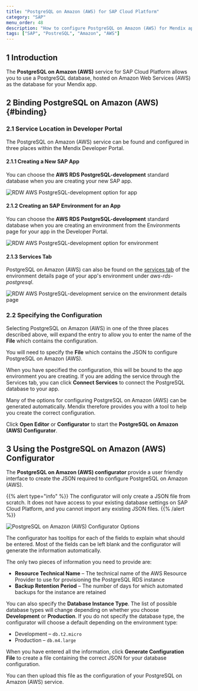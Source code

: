 ```yaml
---
title: "PostgreSQL on Amazon (AWS) for SAP Cloud Platform"
category: "SAP"
menu_order: 48
description: "How to configure PostgreSQL on Amazon (AWS) for Mendix apps running on SAP Cloud Platform"
tags: ["SAP", "PostreSQL", "Amazon", "AWS"]
---
```


## 1 Introduction

The **PostgreSQL on Amazon (AWS)** service for SAP Cloud Platform allows you to use a PostgreSQL database, hosted on Amazon Web Services (AWS) as the database for your Mendix app.

## 2 Binding PostgreSQL on Amazon (AWS){#binding}

### 2.1 Service Location in Developer Portal

The PostgreSQL on Amazon (AWS) service can be found and configured in three places within the Mendix Developer Portal.

#### 2.1.1 Creating a New SAP App

You can choose the **AWS RDS PostgreSQL-development** standard database when you are creating your new SAP app.

![RDW AWS PostgreSQL-development option for app](attachments/sap-postgresql-on-aws/database-new-app.png)

#### 2.1.2 Creating an SAP Environment for an App

You can choose the **AWS RDS PostgreSQL-development** standard database when you are creating an environment from the Environments page for your app in the Developer Portal.

![RDW AWS PostgreSQL-development option for environment](attachments/sap-postgresql-on-aws/database-new-environment.png)

#### 2.1.3 Services Tab

PostgreSQL on Amazon (AWS) can also be found on the [services tab](/developerportal/deploy/sap-cloud-platform#binding-services) of the environment details page of your app's environment under *aws-rds-postgresql*.

![RDW AWS PostgreSQL-development service on the environment details page](attachments/sap-postgresql-on-aws/database-service.png)

### 2.2 Specifying the Configuration

Selecting PostgreSQL on Amazon (AWS) in one of the three places described above, will expand the entry to allow you to enter the name of the **File** which contains the configuration.

You will need to specify the **File** which contains the JSON to configure PostgreSQL on Amazon (AWS).

When you have specified the configuration, this will be bound to the app environment you are creating. If you are adding the service through the Services tab, you can click **Connect Services** to connect the PostgreSQL database to your app.

Many of the options for configuring PostgreSQL on Amazon (AWS) can be generated automatically. Mendix therefore provides you with a tool to help you create the correct configuration.

Click **Open Editor** or **Configurator** to start the **PostgreSQL on Amazon (AWS) Configurator**.

## 3 Using the PostgreSQL on Amazon (AWS) Configurator

The **PostgreSQL on Amazon (AWS) configurator** provide a user friendly interface to create the JSON required to configure PostgreSQL on Amazon (AWS).

{{% alert type="info" %}}
The configurator will only create a JSON file from scratch. It does not have access to your existing database settings on SAP Cloud Platform, and you cannot import any existing JSON files.
{{% /alert %}}

![PostgreSQL on Amazon (AWS) Configurator Options](attachments/sap-postgresql-on-aws/postgresql-for-aws.png)

The configurator has tooltips for each of the fields to explain what should be entered. Most of the fields can be left blank and the configurator will generate the information automatically.

The only two pieces of information you need to provide are:

* **Resource Technical Name** – The technical name of the AWS Resource Provider to use for provisioning the PostgreSQL RDS instance
* **Backup Retention Period** – The number of days for which automated  backups for the instance are retained

You can also specify the **Database Instance Type**. The list of possible database types will change depending on whether you choose **Development** or **Production**. If you do not specify the database type, the configurator will choose a default depending on the environment type:

* Development – `db.t2.micro`
* Production – `db.m4.large`

When you have entered all the information, click **Generate Configuration File** to create a file containing the correct JSON for your database configuration.

You can then upload this file as the configuration of your PostgreSQL on Amazon (AWS) service.
